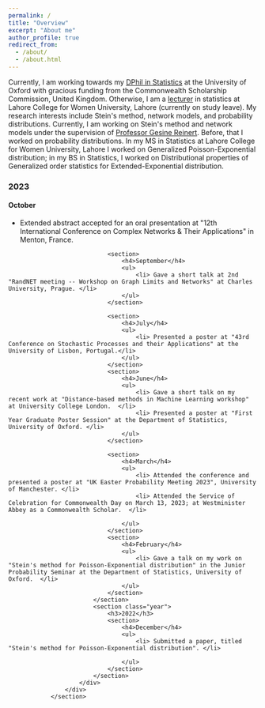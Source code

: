 ```yaml
---
permalink: /
title: "Overview"
excerpt: "About me"
author_profile: true
redirect_from: 
  - /about/
  - /about.html
---
```


Currently, I am working towards my [DPhil in Statistics](https://www.stats.ox.ac.uk/people/anum-fatima) at the University of Oxford with gracious funding from the Commonwealth Scholarship Commission, United Kingdom. Otherwise, I am a [lecturer](https://www.lcwu.edu.pk/anum-fatima.html) in statistics at Lahore College for Women University, Lahore (currently on study leave). My research interests include Stein's method, network models, and probability distributions. Currently, I am working on Stein's method and network models under the supervision of [Professor Gesine Reinert](https://www.stats.ox.ac.uk/people/gesine-reinert). Before, that I worked on probability distributions. In my MS in Statistics at Lahore College for Women University, Lahore I worked on Generalized Poisson-Exponential distribution; in my BS in Statistics, I worked on Distributional properties of Generalized order statistics for Extended-Exponential distribution.

<section id="three">
					<div id="timeline">
						<div>
							<section class="year">
								<h3>2023</h3>
								<section>
									<h4>October</h4>
									<ul>
										<li> Extended abstract accepted for an oral presentation at "12th International Conference on Complex Networks & Their Applications" in Menton, France. </li>
									</ul>
								</section>
								
								<section>
									<h4>September</h4>
									<ul>
										<li> Gave a short talk at 2nd "RandNET meeting -- Workshop on Graph Limits and Networks" at Charles University, Prague. </li>
									</ul>
								</section>
									
								<section>
									<h4>July</h4>
									<ul>
										<li> Presented a poster at "43rd Conference on Stochastic Processes and their Applications" at the University of Lisbon, Portugal.</li>
									</ul>
								</section>	
								<section>
									<h4>June</h4>
									<ul>
										<li> Gave a short talk on my recent work at "Distance-based methods in Machine Learning workshop" at University College London.  </li>
										<li> Presented a poster at "First Year Graduate Poster Session" at the Department of Statistics, University of Oxford. </li>
									</ul>
								</section>
									
								<section>
									<h4>March</h4>
									<ul>
										<li> Attended the conference and presented a poster at "UK Easter Probability Meeting 2023", University of Manchester. </li>
										<li> Attended the Service of Celebration for Commonwealth Day on March 13, 2023; at Westminister Abbey as a Commonwealth Scholar.  </li>
										
									</ul>
								</section>
								<section>
									<h4>February</h4>
									<ul>
										<li> Gave a talk on my work on "Stein's method for Poisson-Exponential distribution" in the Junior Probability Seminar at the Department of Statistics, University of Oxford.  </li>
									</ul>
								</section>
							</section>
							<section class="year">
								<h3>2022</h3>
								<section>
									<h4>December</h4>
									<ul>
										<li> Submitted a paper, titled "Stein's method for Poisson-Exponential distribution". </li>
										
									</ul>
								</section>
							</section>	
						</div>
					</div>
				</section>
